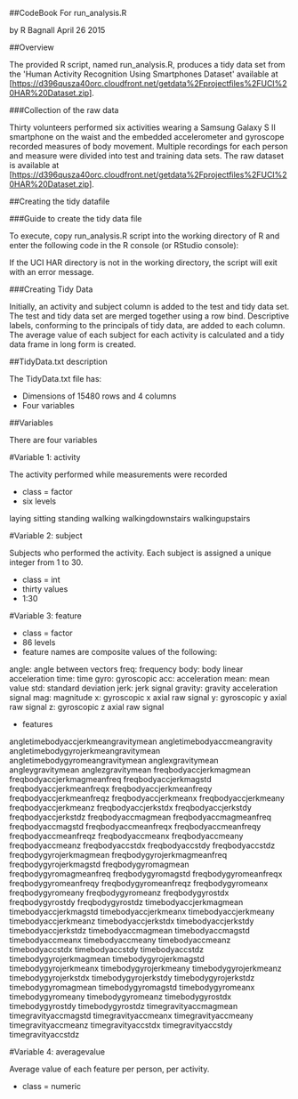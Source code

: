 ##CodeBook For run_analysis.R

by R Bagnall
April 26 2015
 
##Overview

The provided R script, named run_analysis.R, produces a tidy data set from the 'Human Activity Recognition Using Smartphones Dataset' available at [https://d396qusza40orc.cloudfront.net/getdata%2Fprojectfiles%2FUCI%20HAR%20Dataset.zip].
 
###Collection of the raw data

Thirty volunteers performed six activities wearing a Samsung Galaxy S II smartphone on the waist and the embedded accelerometer and gyroscope recorded measures of body movement. Multiple recordings for each person and measure were divided into test and training data sets. The raw dataset is available at [https://d396qusza40orc.cloudfront.net/getdata%2Fprojectfiles%2FUCI%20HAR%20Dataset.zip].
 
##Creating the tidy datafile
 
###Guide to create the tidy data file

To execute, copy run_analysis.R script into the working directory of R and enter the following code in the R console (or RStudio console):

<!--
 source(“run_analysis.R”)
 -->


If the UCI HAR directory is not in the working directory, the script will exit with an error message.

 
###Creating Tidy Data

Initially, an activity and subject column is added to the test and tidy data set. The test and tidy data set are merged together using a row bind. Descriptive labels, conforming to the principals of tidy data, are added to each column. The average value of each subject for each activity is calculated and a tidy data frame in long form is created. 
 
##TidyData.txt description

The TidyData.txt file has:
 - Dimensions of 15480 rows and 4 columns
 - Four variables
 
##Variables

There are four variables

#Variable 1: activity

The activity performed while measurements were recorded

 - class = factor
 - six levels

laying
sitting
standing
walking
walkingdownstairs
walkingupstairs

 
#Variable 2: subject

Subjects who performed the activity. Each subject is assigned a unique integer from 1 to 30.
 
 - class = int
 - thirty values
 - 1:30

#Variable 3: feature

 - class = factor
 - 86 levels
- feature names are composite values of the following:

angle: angle between vectors
freq: frequency
body: body linear acceleration
time: time
gyro: gyroscopic
acc: acceleration
mean: mean value
std: standard deviation
jerk: jerk signal
gravity: gravity acceleration signal
mag: magnitude
x: gyroscopic x axial raw signal
y: gyroscopic y axial raw signal
z: gyroscopic z axial raw signal

 - features

angletimebodyaccjerkmeangravitymean
angletimebodyaccmeangravity
angletimebodygyrojerkmeangravitymean
angletimebodygyromeangravitymean
anglexgravitymean
angleygravitymean
anglezgravitymean
freqbodyaccjerkmagmean
freqbodyaccjerkmagmeanfreq
freqbodyaccjerkmagstd
freqbodyaccjerkmeanfreqx
freqbodyaccjerkmeanfreqy
freqbodyaccjerkmeanfreqz
freqbodyaccjerkmeanx
freqbodyaccjerkmeany
freqbodyaccjerkmeanz
freqbodyaccjerkstdx
freqbodyaccjerkstdy
freqbodyaccjerkstdz
freqbodyaccmagmean
freqbodyaccmagmeanfreq
freqbodyaccmagstd
freqbodyaccmeanfreqx
freqbodyaccmeanfreqy
freqbodyaccmeanfreqz
freqbodyaccmeanx
freqbodyaccmeany
freqbodyaccmeanz
freqbodyaccstdx
freqbodyaccstdy
freqbodyaccstdz
freqbodygyrojerkmagmean
freqbodygyrojerkmagmeanfreq
freqbodygyrojerkmagstd
freqbodygyromagmean
freqbodygyromagmeanfreq
freqbodygyromagstd
freqbodygyromeanfreqx
freqbodygyromeanfreqy
freqbodygyromeanfreqz
freqbodygyromeanx
freqbodygyromeany
freqbodygyromeanz
freqbodygyrostdx
freqbodygyrostdy
freqbodygyrostdz
timebodyaccjerkmagmean
timebodyaccjerkmagstd
timebodyaccjerkmeanx
timebodyaccjerkmeany
timebodyaccjerkmeanz
timebodyaccjerkstdx
timebodyaccjerkstdy
timebodyaccjerkstdz
timebodyaccmagmean
timebodyaccmagstd
timebodyaccmeanx
timebodyaccmeany
timebodyaccmeanz
timebodyaccstdx
timebodyaccstdy
timebodyaccstdz
timebodygyrojerkmagmean
timebodygyrojerkmagstd
timebodygyrojerkmeanx
timebodygyrojerkmeany
timebodygyrojerkmeanz
timebodygyrojerkstdx
timebodygyrojerkstdy
timebodygyrojerkstdz
timebodygyromagmean
timebodygyromagstd
timebodygyromeanx
timebodygyromeany
timebodygyromeanz
timebodygyrostdx
timebodygyrostdy
timebodygyrostdz
timegravityaccmagmean
timegravityaccmagstd
timegravityaccmeanx
timegravityaccmeany
timegravityaccmeanz
timegravityaccstdx
timegravityaccstdy
timegravityaccstdz



#Variable 4: averagevalue

Average value of each feature per person, per activity.

 - class = numeric
